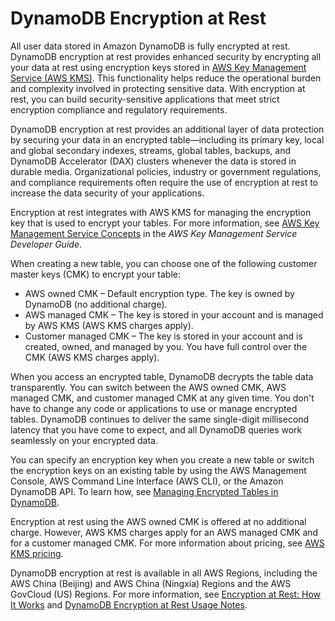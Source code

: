 # DynamoDB Encryption at Rest<a name="EncryptionAtRest"></a>

All user data stored in Amazon DynamoDB is fully encrypted at rest\. DynamoDB encryption at rest provides enhanced security by encrypting all your data at rest using encryption keys stored in [AWS Key Management Service \(AWS KMS\)](https://aws.amazon.com/kms/)\. This functionality helps reduce the operational burden and complexity involved in protecting sensitive data\. With encryption at rest, you can build security\-sensitive applications that meet strict encryption compliance and regulatory requirements\. 

DynamoDB encryption at rest provides an additional layer of data protection by securing your data in an encrypted table—including its primary key, local and global secondary indexes, streams, global tables, backups, and DynamoDB Accelerator \(DAX\) clusters whenever the data is stored in durable media\. Organizational policies, industry or government regulations, and compliance requirements often require the use of encryption at rest to increase the data security of your applications\. 

Encryption at rest integrates with AWS KMS for managing the encryption key that is used to encrypt your tables\. For more information, see [AWS Key Management Service Concepts](https://docs.aws.amazon.com/kms/latest/developerguide/concepts.html) in the *AWS Key Management Service Developer Guide*\.

 When creating a new table, you can choose one of the following customer master keys \(CMK\) to encrypt your table: 
+ AWS owned CMK – Default encryption type\. The key is owned by DynamoDB \(no additional charge\)\. 
+  AWS managed CMK – The key is stored in your account and is managed by AWS KMS \(AWS KMS charges apply\)\. 
+ Customer managed CMK – The key is stored in your account and is created, owned, and managed by you\. You have full control over the CMK \(AWS KMS charges apply\)\.

 When you access an encrypted table, DynamoDB decrypts the table data transparently\. You can switch between the AWS owned CMK, AWS managed CMK, and customer managed CMK at any given time\. You don't have to change any code or applications to use or manage encrypted tables\. DynamoDB continues to deliver the same single\-digit millisecond latency that you have come to expect, and all DynamoDB queries work seamlessly on your encrypted data\.

You can specify an encryption key when you create a new table or switch the encryption keys on an existing table by using the AWS Management Console, AWS Command Line Interface \(AWS CLI\), or the Amazon DynamoDB API\. To learn how, see [Managing Encrypted Tables in DynamoDB](encryption.tutorial.md)\.

 Encryption at rest using the AWS owned CMK is offered at no additional charge\. However, AWS KMS charges apply for an AWS managed CMK and for a customer managed CMK\. For more information about pricing, see [AWS KMS pricing](https://aws.amazon.com/kms/pricing)\.

DynamoDB encryption at rest is available in all AWS Regions, including the AWS China \(Beijing\) and AWS China \(Ningxia\) Regions and the AWS GovCloud \(US\) Regions\. For more information, see [Encryption at Rest: How It Works](encryption.howitworks.md) and [DynamoDB Encryption at Rest Usage Notes](encryption.usagenotes.md)\.